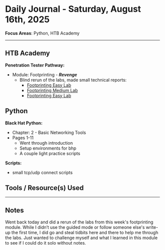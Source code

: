 # Daily Journal - Saturday, August 16th, 2025

**Focus Areas**: Python, HTB Academy

---

## HTB Academy

**Penetration Tester Pathway:**

- Module: Footprinting - ***Revenge***
  - Blind rerun of the labs, made small technical reports:
    - [Footprinting Easy Lab](../../../../ctf-reports/htb-academy/footprinting-easy.md)
    - [Footprinting Medium Lab](../../../../ctf-reports/htb-academy/footprinting-med.md)
    - [Footprinting Easy Lab](../../../../ctf-reports/htb-academy/footprinting-hard.md)

## Python

**Black Hat Python:**

- Chapter: 2 - Basic Networking Tools
- Pages 1-11
  - Went through introduction
  - Setup environments for bhp
  - A couple light practice scripts

**Scripts:**

- small tcp/udp connect scripts

## Tools / Resource(s) Used

---

## Notes

Went back today and did a rerun of the labs from this week's footprinting module. While I didn’t use the guided mode or follow someone else's write-up the first time, I did go and steal tidbits here and there to help me through the labs. Just wanted to challenge myself and what I learned in this module to see if I could do it solo without notes.
